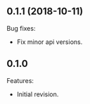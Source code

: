 ## 0.1.1 (2018-10-11)
Bug fixes:
   * Fix minor api versions.

## 0.1.0
Features:
  - Initial revision.

<!--
   Markdown
   
   Copyright 2018 IS2T. All rights reserved.
   For demonstration purpose only.
   IS2T PROPRIETARY. Use is subject to license terms.
 
-->